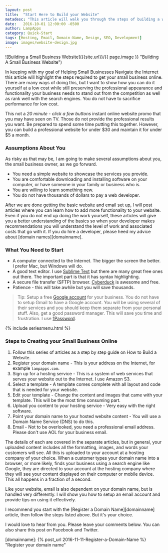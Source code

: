 ```yaml
---
layout: post
title:  "Start Here to Build your Website"
metadesc: "This article will walk you through the steps of building a website for your small to medium size business. We focus on high performance at low cost."
date:   2016-10-01 12:00:00 -0500
author: LampApps
category: Quick-Start
tags: [Hosting, Email, Domain-Name, Design, SEO, Development]
image: images/website-design.jpg
---
```


![Building a Small Business Website]({{site.url}}/{{ page.image }} "Building A Small Business Website")

In keeping with my goal of Helping Small Businesses Navigate the Internet this article will highlight the steps required to get your small business online. There are many ways of doing this, but I want to show how you can do it yourself at a low cost while still preserving the professional appearance and functionality your business needs to stand out from the competition as well as rank well with the search engines. You do not have to sacrifice performance for low cost.

This not a *20 minute - click a few buttons* instant online website promo that you may have seen on TV. Those do not provide the professional results you want. Be prepared to spend some time putting this together. However, you can build a professional website for under $30 and maintain it for under $5 a month.

<!--more-->

### Assumptions About You

As risky as that may be, I am going to make several assumptions about you, the small business owner, as we go forward.

* You need a simple website to showcase the services you provide.
* You are comfortable downloading and installing software on your computer, or have someone in your family or business who is.
* You are willing to learn something new.
* You do not have thousands of dollars to pay a web developer. 

After we are done getting the basic website and email set up, I will post articles where you can learn how to add more functionality to your website. Even if you do not end up doing the work yourself, these articles will give you a better understanding of the basics so when your developer makes recommendations you will understand the level of work and associated costs that go with it. If you do hire a developer, please heed my advice about [domain names][domainname].

### What You Need to Start

* A computer connected to the Internet. The bigger the screen the better. I prefer Mac, but Windows will do.
* A good text editor. I use [Sublime Text][sublime] but there are many great free ones out there. The important part is that it has syntax highlighting.
* A secure file transfer (SFTP) browser. [Cyberduck][cyberduck] is awesome and free.
* Patience - this will take awhile but you will save thousands.

>Tip: Setup a free [Google account][googleaccount] for your business. You do not have to setup Gmail to have a Google account. You will be using several of their services and you should keep them separate from your personal stuff. Also, get a good password manager. This will save you time and frustration. I use [1Password].

{% include seriesmenu.html %}
### Steps to Creating your Small Business Online

1. Follow this series of articles as a step by step guide on How to Build a Website.
2. Register your domain name - This is your address on the Internet, for example `lampapps.com`.
3. Sign up for a hosting service - This is a system of web services that serves your website out to the Internet. I use Amazon S3.
4. Select a template  - A template comes complete with all layout and code that is needed for your website.
5. Edit your template - Change the content and images that came with your template. This will be the most time consuming part. 
6. Upload you content to your hosting service - Very easy with the right software.
7. Point your domain name to your hosted website content - You will use a Domain Name Service (DNS) to do this.
8. Email - Not to be overlooked, you need a professional email address. Please don't use AOL for your business email.

The details of each are covered in the separate articles, but in general, your uploaded content includes all the formatting, images, and words your customers will see. All this is uploaded to your account at a hosting company of your choice. When a customer types your domain name into a browser, or more likely, finds your business using a search engine like Google, they are directed to your account at the hosting company where they will see your content displayed on their computer or mobile device. This all happens in a fraction of a second. 

Like your website, email is also dependent on your domain name, but is handled very differently. I will show you how to setup an email account and provide tips on using it effectively.

I recommend you start with the [Register a Domain Name][domainname] article, then follow the steps listed above. But it's your choice.

I would love to hear from you. Please leave your comments below. You can also share this post on Facebook and Twitter.  


[sublime]: https://www.sublimetext.com "Sublime Text Editor"
[cyberduck]: https://cyberduck.io "Cyberduck File Transfer"
[1Password]: https://1password.com "1Password Password Manager"
[googleaccount]: https://accounts.google.com/SignUp "Signup for a Google Account"
[domainname]: {% post_url 2016-11-11-Register-a-Domain-Name %} "Register your domain name"




